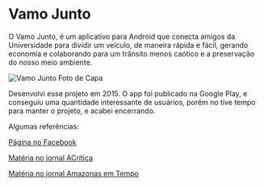 # Vamo Junto

O Vamo Junto, é um aplicativo para Android que conecta amigos da Universidade para dividir um veículo, de maneira rápida e fácil, gerando economia e colaborando para um trânsito menos caótico e a preservação do nosso meio ambiente.

![Vamo Junto Foto de Capa](https://scontent.fmao1-1.fna.fbcdn.net/v/t31.0-8/1278942_876118402461490_1764180641942922307_o.png?_nc_cat=0&_nc_eui2=AeH0qbxuoK5O-1lv1lLOZxd3T2GTGJTd6wwCMls-tvUzDM6mBzPsKKOk5gMsoFcqIn4iSBiE0iD4u_N_gdctlf8qBSENqfIkc6Xaer2JVTlpkg&oh=76f66c144a8b724f9b76dc83d229f921&oe=5BFDEBAF)

Desenvolvi esse projeto em 2015. O app foi publicado na Google Play, e conseguiu uma quantidade interessante de usuários, porém no tive tempo para manter o projeto, e acabei encerrando.

Algumas referências:

<a href="https://www.facebook.com/vamojunto/" target="_blank">Página no Facebook</a>

<a href="https://www.acritica.com/channels/cotidiano/news/aplicativo-para-celular-combina-caronas-entre-estudantes-da-universidade-federal-do-am" target="_blank">Matéria no jornal ACrítica</a>

<a href="https://scontent.fmao1-1.fna.fbcdn.net/v/t1.0-9/11021262_815170858556245_3950140384251201165_n.jpg?_nc_cat=0&_nc_eui2=AeHnirJcH6ydLwLTva9it4IDDI6yU5OO4-L_o2-ahokjBsJ7YJ6PQlKbWa3k-NsKxCiiVKtSxGughc7p52y68syGas76v9JQrGhVgMHcZxmUWA&oh=69b17b75843ce02342ebcd45b0272ab2&oe=5BF7CC0C" target="_blank">Matéria no jornal Amazonas em Tempo</a>

